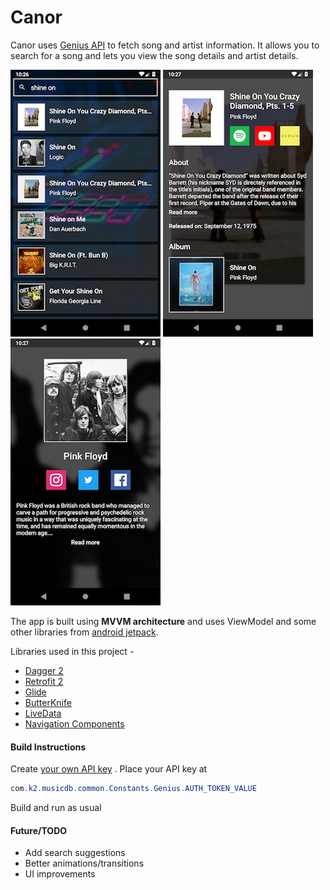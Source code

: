 # Canor

Canor uses [Genius API](https://genius.com/developers) to fetch song and artist information. 
It allows you to search for a song and lets you view the song details and artist details.

![Screenshot_1](media/Screenshot_1.png)
![Screenshot_2](media/Screenshot_2.png)
![Screenshot_3](media/Screenshot_3.png)

The app is built using **MVVM architecture** and uses ViewModel and some other libraries from [android jetpack](https://developer.android.com/jetpack).

Libraries used in this project -

- [Dagger 2](https://github.com/google/dagger)
- [Retrofit 2](https://square.github.io/retrofit/)
- [Glide](https://github.com/bumptech/glide)
- [ButterKnife](https://github.com/JakeWharton/butterknife)
- [LiveData](https://developer.android.com/topic/libraries/architecture/livedata)
- [Navigation Components](https://developer.android.com/guide/navigation/)

#### Build Instructions
Create [your own API key](https://genius.com/api-clients/new) . Place your API key at 
```java
com.k2.musicdb.common.Constants.Genius.AUTH_TOKEN_VALUE
```
Build and run as usual 

#### Future/TODO
- Add search suggestions
- Better animations/transitions
- UI improvements